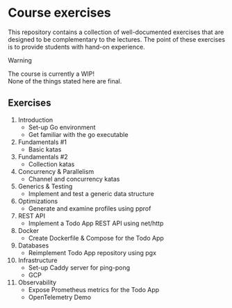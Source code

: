 # Course exercises

This repository contains a collection of well-documented exercises that are designed to be complementary to the lectures. The point of these exercises is to provide students with hand-on experience.

> [!WARNING]
> The course is currently a WIP! \
> None of the things stated here are final.

## Exercises

1. Introduction
    - Set-up Go environment
    - Get familiar with the go executable
2. Fundamentals #1
    - Basic katas
3. Fundamentals #2
    - Collection katas
4. Concurrency & Parallelism
    - Channel and concurrency katas
5. Generics & Testing
    - Implement and test a generic data structure
6. Optimizations
    - Generate and examine profiles using pprof 
7. REST API
    - Implement a Todo App REST API using net/http
8. Docker
    - Create Dockerfile & Compose for the Todo App
9. Databases
    - Reimplement Todo App repository using pgx
10. Infrastructure
    - Set-up Caddy server for ping-pong
    - GCP
11. Observability
    - Expose Prometheus metrics for the Todo App
    - OpenTelemetry Demo
